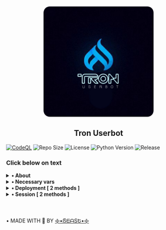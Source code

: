 <p align="center">
    <a href="https://github.com/beastzx18/Tron">
        <img src="material/images/tron-round.png" height="300" width="300" alt="Tron">
    </a>
</p>

<h2 align="center">Tron Userbot</h2> 

[![CodeQL](https://github.com/TronUb/Tron/actions/workflows/codeql-analysis.yml/badge.svg?branch=master)](https://github.com/beastzx18/Tron/actions/workflows/codeql-analysis.yml)
![Repo Size](https://img.shields.io/github/repo-size/beastzx18/Tron)
![License](https://img.shields.io/github/license/beastzx18/Tron)
![Python Version](https://img.shields.io/badge/python-3.9.10-aqua)
![Release](https://img.shields.io/github/v/release/beastzx18/Tron)


### Click below on text

<details>
    <summary><b>• About</b></summary>

<br></br>
**This is a telegram userbot with an assistant bot, it is written in Python using** [pyrogram](https://github.com/pyrogram/pyrogram) **library.**

</details>


<details>
    <summary>
        <b>• Necessary vars</b>
    </summary>
<br></br>
<p><blockquote>API_ID</blockquote></p>

<p><blockquote>API_HASH</blockquote></p>

<p><blockquote>SESSION</blockquote></p>

<p><blockquote>PREFIX</blockquote></p>

<p><blockquote>LOG_CHAT</blockquote></p>

<p><blockquote>TIME_ZONE</blockquote></p>

<p><blockquote>TOKEN</blockquote></p>

</details>


<details>
    <summary><b>• Deployment [ 2 methods ]</b></summary>

<br></br>
<details>
    <summary><b>1. Deploy on Heroku</b></summary>

<br></br>
[![Deploy](https://www.herokucdn.com/deploy/button.svg)](https://heroku.com/deploy)

</details>


<details>
    <summary><b>2. Deploy on Termux</b></summary>

<br></br>
<p>1. Install termux app in your device ( lastest version )</p>

<p>2. Run The code in the termux that are given below.</p>

`apt update & apt upgrade`

`pkg install python git nano`

`git clone https://github.com/TronUb/Tron`

`cd Tron`

`nano config.py`

<p>Note: Fill those required values from your value.</p>

`bash start.sh`

<p>3. Done, Have fun using tronuserbot.</p>

<br></br>
</details>
</details>

<details>
    <summary><b>• Session [ 2 methods ]</b></summary>

<br></br>
<details>
    <summary><b>1. Repl method</b></summary>

<br></br>
[![Repl.it](https://img.shields.io/badge/REPL%20RUN-Click%20here-aqua.svg)](https://replit.com/@beastzx18/Tron-Userbot-Session?v=1)
<br></br>

</details>


<details>
    <summary><b>2. Termux method</b></summary>

<br></br>
*  ```apt update & apt upgrade```

*  ```pkg install python```

*  ```pkg install git```

*  ```git clone https://github.com/beastzx18/Tron```

*  ```cd Tron```

*  ```python3 session.py```
<br></br>

</details>
</details>

<br></br>
• MADE WITH 🎉 BY [࿇•ẞᗴᗩSԵ•࿇](https://t.me/beastzx)


